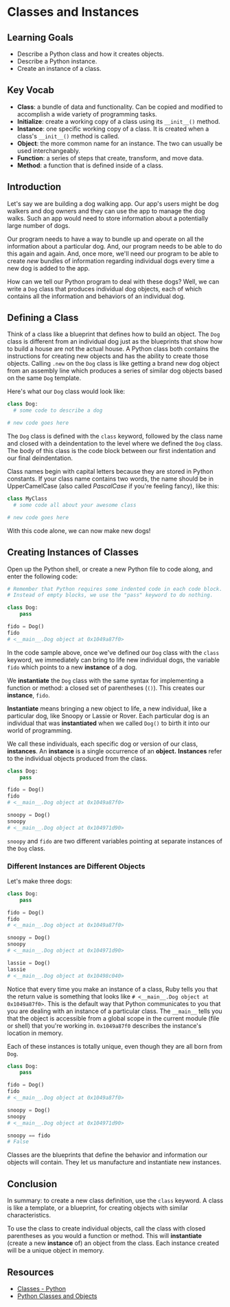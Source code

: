 # Classes and Instances

## Learning Goals

- Describe a Python class and how it creates objects.
- Describe a Python instance.
- Create an instance of a class.

## Key Vocab

- **Class**: a bundle of data and functionality. Can be copied and modified to
  accomplish a wide variety of programming tasks.
- **Initialize**: create a working copy of a class using its `__init__()`
  method.
- **Instance**: one specific working copy of a class. It is created when a
  class's `__init__()` method is called.
- **Object**: the more common name for an instance. The two can usually be used
  interchangeably.
- **Function**: a series of steps that create, transform, and move data.
- **Method**: a function that is defined inside of a class.

## Introduction

Let's say we are building a dog walking app. Our app's users might be dog
walkers and dog owners and they can use the app to manage the dog walks. Such an
app would need to store information about a potentially large number of dogs.

Our program needs to have a way to bundle up and operate on all the information
about a particular dog. And, our program needs to be able to do this again and
again. And, once more, we'll need our program to be able to create _new_ bundles
of information regarding individual dogs every time a new dog is added to the
app.

How can we tell our Python program to deal with these dogs? Well, we can write a
`Dog` class that produces individual dog objects, each of which contains all the
information and behaviors of an individual dog.

## Defining a Class

Think of a class like a blueprint that defines how to build an object. The `Dog`
class is different from an individual dog just as the blueprints that show how
to build a house are not the actual house. A Python class both contains the
instructions for creating new objects and has the ability to create those
objects. Calling `.new` on the `Dog` class is like getting a brand new dog
object from an assembly line which produces a series of similar dog objects
based on the same `Dog` template.

Here's what our `Dog` class would look like:

```py
class Dog:
  # some code to describe a dog

# new code goes here
```

The `Dog` class is defined with the `class` keyword, followed by the class name
and closed with a deindentation to the level where we defined the `Dog` class.
The body of this class is the code block between our first indentation and our
final deindentation.

Class names begin with capital letters because they are stored in Python
constants. If your class name contains two words, the name should be in
UpperCamelCase (also called _PascalCase_ if you're feeling fancy), like this:

```py
class MyClass
  # some code all about your awesome class

# new code goes here
```

With this code alone, we can now make new dogs!

## Creating Instances of Classes

Open up the Python shell, or create a new Python file to code along, and enter
the following code:

```py
# Remember that Python requires some indented code in each code block.
# Instead of empty blocks, we use the "pass" keyword to do nothing.

class Dog:
    pass

fido = Dog()
fido
# <__main__.Dog object at 0x1049a87f0>
```

In the code sample above, once we've defined our `Dog` class with the `class`
keyword, we immediately can bring to life new individual dogs, the variable
`fido` which points to a new **instance** of a dog.

We **instantiate** the `Dog` class with the same syntax for implementing a
function or method: a closed set of parentheses (`()`). This creates our
**instance**, `fido`.

**Instantiate** means bringing a new object to life, a new individual, like a
particular dog, like Snoopy or Lassie or Rover. Each particular dog is an
individual that was **instantiated** when we called `Dog()` to birth it into our
world of programming.

We call these individuals, each specific dog or version of our class,
**instances**. An **instance** is a single occurrence of an **object.**
**Instances** refer to the individual objects produced from the class.

```py
class Dog:
    pass

fido = Dog()
fido
# <__main__.Dog object at 0x1049a87f0>

snoopy = Dog()
snoopy
# <__main__.Dog object at 0x104971d90>
```

`snoopy` and `fido` are two different variables pointing at separate instances
of the `Dog` class.

### Different Instances are Different Objects

Let's make three dogs:

```py
class Dog:
    pass

fido = Dog()
fido
# <__main__.Dog object at 0x1049a87f0>

snoopy = Dog()
snoopy
# <__main__.Dog object at 0x104971d90>

lassie = Dog()
lassie
# <__main__.Dog object at 0x10498c040>
```

Notice that every time you make an instance of a class, Ruby tells you that the
return value is something that looks like
`# <__main__.Dog object at 0x1049a87f0>`. This is the default way that Python
communicates to you that you are dealing with an instance of a particular class.
The `__main__` tells you that the object is accessible from a global scope in
the current module (file or shell) that you're working in. `0x1049a87f0`
describes the instance's location in memory.

Each of these instances is totally unique, even though they are all born from
`Dog`.

```py
class Dog:
    pass

fido = Dog()
fido
# <__main__.Dog object at 0x1049a87f0>

snoopy = Dog()
snoopy
# <__main__.Dog object at 0x104971d90>

snoopy == fido
# False
```

Classes are the blueprints that define the behavior and information our objects
will contain. They let us manufacture and instantiate new instances.

## Conclusion

In summary: to create a new class definition, use the `class` keyword. A class
is like a template, or a blueprint, for creating objects with similar
characteristics.

To use the class to create individual objects, call the class with closed
parentheses as you would a function or method. This will **instantiate** (create
a new **instance** of) an object from the class. Each instance created will be a
unique object in memory.

## Resources

- [Classes - Python](https://docs.python.org/3/tutorial/classes.html)
- [Python Classes and Objects](https://www.geeksforgeeks.org/python-classes-and-objects/)
